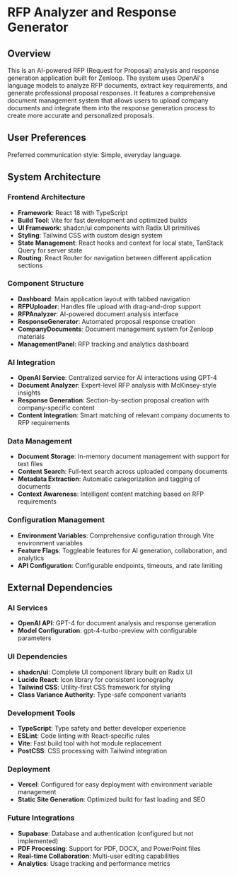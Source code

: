# RFP Analyzer and Response Generator

## Overview

This is an AI-powered RFP (Request for Proposal) analysis and response generation application built for Zenloop. The system uses OpenAI's language models to analyze RFP documents, extract key requirements, and generate professional proposal responses. It features a comprehensive document management system that allows users to upload company documents and integrate them into the response generation process to create more accurate and personalized proposals.

## User Preferences

Preferred communication style: Simple, everyday language.

## System Architecture

### Frontend Architecture
- **Framework**: React 18 with TypeScript
- **Build Tool**: Vite for fast development and optimized builds
- **UI Framework**: shadcn/ui components with Radix UI primitives
- **Styling**: Tailwind CSS with custom design system
- **State Management**: React hooks and context for local state, TanStack Query for server state
- **Routing**: React Router for navigation between different application sections

### Component Structure
- **Dashboard**: Main application layout with tabbed navigation
- **RFPUploader**: Handles file upload with drag-and-drop support
- **RFPAnalyzer**: AI-powered document analysis interface
- **ResponseGenerator**: Automated proposal response creation
- **CompanyDocuments**: Document management system for Zenloop materials
- **ManagementPanel**: RFP tracking and analytics dashboard

### AI Integration
- **OpenAI Service**: Centralized service for AI interactions using GPT-4
- **Document Analyzer**: Expert-level RFP analysis with McKinsey-style insights
- **Response Generation**: Section-by-section proposal creation with company-specific content
- **Content Integration**: Smart matching of relevant company documents to RFP requirements

### Data Management
- **Document Storage**: In-memory document management with support for text files
- **Content Search**: Full-text search across uploaded company documents
- **Metadata Extraction**: Automatic categorization and tagging of documents
- **Context Awareness**: Intelligent content matching based on RFP requirements

### Configuration Management
- **Environment Variables**: Comprehensive configuration through Vite environment variables
- **Feature Flags**: Toggleable features for AI generation, collaboration, and analytics
- **API Configuration**: Configurable endpoints, timeouts, and rate limiting

## External Dependencies

### AI Services
- **OpenAI API**: GPT-4 for document analysis and response generation
- **Model Configuration**: gpt-4-turbo-preview with configurable parameters

### UI Dependencies
- **shadcn/ui**: Complete UI component library built on Radix UI
- **Lucide React**: Icon library for consistent iconography
- **Tailwind CSS**: Utility-first CSS framework for styling
- **Class Variance Authority**: Type-safe component variants

### Development Tools
- **TypeScript**: Type safety and better developer experience
- **ESLint**: Code linting with React-specific rules
- **Vite**: Fast build tool with hot module replacement
- **PostCSS**: CSS processing with Tailwind integration

### Deployment
- **Vercel**: Configured for easy deployment with environment variable management
- **Static Site Generation**: Optimized build for fast loading and SEO

### Future Integrations
- **Supabase**: Database and authentication (configured but not implemented)
- **PDF Processing**: Support for PDF, DOCX, and PowerPoint files
- **Real-time Collaboration**: Multi-user editing capabilities
- **Analytics**: Usage tracking and performance metrics
